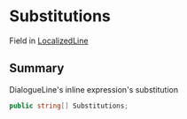 # Substitutions

Field in [LocalizedLine](/api/csharp/yarn.unity.localizedline.md)

## Summary


DialogueLine's inline expression's substitution


```csharp
public string[] Substitutions;
```


